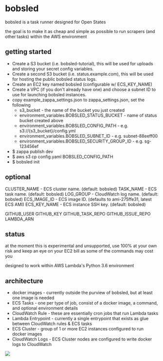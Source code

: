 # bobsled

bobsled is a task runner designed for Open States

the goal is to make it as cheap and simple as possible to run scrapers
(and other tasks) within the AWS environment

## getting started

* Create a S3 bucket (i.e. bobsled-tutorial), this will be used for uploads and storing your secret config variables.
* Create a second S3 bucket (i.e. status.example.com), this will be used for hosting the public bobsled status logs.
* Create an EC2 key named bobsled (configurable w/ ECS_KEY_NAME)
* Create a VPC (if you don't already have one) and choose a subnet ID to use for launching bobsled instances.
* copy example_zappa_settings.json to zappa_settings.json, set the following
    * s3_bucket - the name of the bucket you just created
    * environment_variables.BOBSLED_STATUS_BUCKET - name of status bucket created above
    * environment_variables.BOBSLED_CONFIG_PATH - e.g. s3://{s3_bucket}/config.yml
    * environment_variables.BOBSLED_SUBNET_ID - e.g. subnet-88eeff00
    * environment_variables.BOBSLED_SECURITY_GROUP_ID - e.g. sg-123456ef
* $ zappa publish dev
* $ aws s3 cp config.yaml BOBSLED_CONFIG_PATH
* $ bobsled init

## optional

CLUSTER_NAME - ECS cluster name. (default: bobsled)
TASK_NAME - ECS task name. (default: bobsled)
LOG_GROUP - CloudWatch log name. (default: bobsled)
ECS_IMAGE_ID - ECS image ID. (defaults to ami-275ffe31, latest ECS AMI)
ECS_KEY_NAME - ECS instance SSH key. (default: bobsled)

GITHUB_USER
GITHUB_KEY
GITHUB_TASK_REPO
GITHUB_ISSUE_REPO
LAMBDA_ARN

## status

at the moment this is experimental and unsupported, use 100% at your own risk
and keep an eye on your EC2 bill as some of the commands may cost you

designed to work within AWS Lambda's Python 3.6 environment

## architecture

* docker images - currently outside the purview of bobsled, but at least one image is needed
* ECS Tasks - one per type of job, consist of a docker image, a command, and optional environment details
* CloudWatch Rule - these are essentially cron jobs that run Lambda tasks
* Lambda Entrypoint - currently a single entrypoint that exists as glue between CloudWatch rules & ECS tasks
* ECS Cluster - group of 1 or more EC2 instances configured to run docker images
* CloudWatch Logs - ECS Cluster nodes are configured to write docker logs to CloudWatch

![](bobsled.png)
